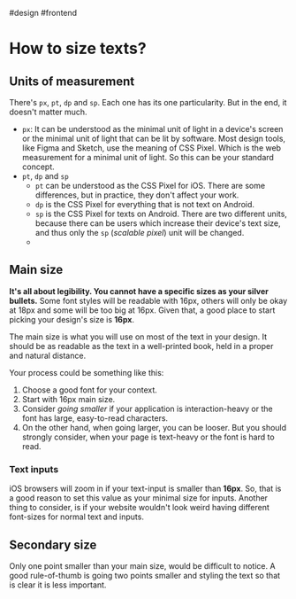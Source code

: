 #design #frontend
# How to size texts?
## Units of measurement
There's `px`, `pt`, `dp` and `sp`. Each one has its one particularity. But in the end, it doesn't matter much. 
- `px`: It can be understood as the minimal unit of light in a device's screen or the minimal unit of light that can be lit by software. Most design tools, like Figma and Sketch, use the meaning of CSS Pixel. Which is the web measurement for a minimal unit of light. So this can be your standard concept.
- `pt`, `dp` and `sp`
	- `pt` can be understood as the CSS Pixel for iOS. There are some differences, but in practice, they don't affect your work.
	- `dp` is the CSS Pixel for everything that is not text on Android.
	- `sp` is the CSS Pixel for texts on Android. There are two different units, because there can be users which increase their device's text size, and thus only the `sp` (*scalable pixel*) unit will be changed.
	- 
## Main size
**It's all about legibility. You cannot have a specific sizes as your silver bullets.** Some font styles will be readable with 16px, others will only be okay at 18px and some will be too big at 16px. Given that, a good place to start picking your design's size is **16px**.

The main size is what you will use on most of the text in your design. It should be as readable as the text in a well-printed book, held in a proper and natural distance.

Your process could be something like this:
1. Choose a good font for your context.
2. Start with 16px main size.
3. Consider *going smaller* if your application is interaction-heavy or the font has large, easy-to-read characters.
4. On the other hand, when going larger, you can be looser. But you should strongly consider, when your page is text-heavy or the font is hard to read.
### Text inputs
iOS browsers will zoom in if your text-input is smaller than **16px**. So, that is a good reason to set this value as your minimal size for inputs. Another thing to consider, is if your website wouldn't look weird having different font-sizes for normal text and inputs.

## Secondary size
Only one point smaller than your main size, would be difficult to notice. A good rule-of-thumb is going two points smaller and styling the text so that is clear it is less important.
